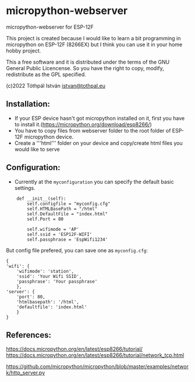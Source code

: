# micropython-webserver
micropython-webserver for ESP-12F

This project is created because I would like to learn a bit programming in micropython on ESP-12F (8266EX) but I think you can use it in your home hobby project.

This a free software and it is distributed under the terms of the GNU General Public Licencense. So you have the right to copy, modify, redistribute as the GPL specified.

(c)2022 Tóthpál István <istvan@tothpal.eu>

Installation:
-------------

- If your ESP device hasn't got micropython installed on it, first you have to install it.(https://micropython.org/download/esp8266/)
- You have to copy files from webserver folder to the root folder of ESP-12F micropython device.
- Create a '''html''' folder on your device and copy/create html files you would like to serve

Configuration:
--------------
- Currently at the `myconfiguration` you can specify the default basic settings.

```
    def __init__(self):
        self.configfile = "myconfig.cfg"
        self.HTMLBasePath = "/html"
        self.DefaultFile = "index.html"
        self.Port = 80
        
        self.wifimode = 'AP'
        self.ssid = 'ESP12F-WIFI'
        self.passphrase = 'EspWifi1234'
```
But config file prefered, you can save one as `myconfig.cfg`:
```
{
'wifi': {
    'wifimode': 'station',
    'ssid': 'Your Wifi SSID', 
    'passphrase': 'Your passphrase'
    }, 
'server': { 
    'port': 80, 
    'htmlbasepath': '/html', 
    'defaultfile': 'index.html'
    }
}
```

References:
-----------
https://docs.micropython.org/en/latest/esp8266/tutorial/ \
https://docs.micropython.org/en/latest/esp8266/tutorial/network_tcp.html

https://github.com/micropython/micropython/blob/master/examples/network/http_server.py
